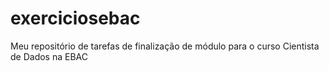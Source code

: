 # exerciciosebac
Meu repositório de tarefas de finalização de módulo para o curso Cientista de Dados na EBAC
